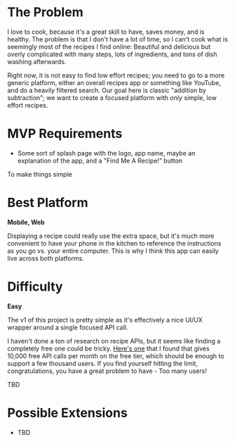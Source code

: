 # The Problem
I love to cook, because it's a great skill to have, saves money, and is healthy. The problem is that I don't have a lot of time, so I can't cook what is seemingly most of the recipes I find online: Beautiful and delicious but overly complicated with many steps, lots of ingredients, and tons of dish washing afterwards.

Right now, it is not easy to find low effort recipes; you need to go to a more generic platform, either an overall recipes app or something like YouTube, and do a heavily filtered search. Our goal here is classic "addition by subtraction"; we want to create a focused platform with *only* simple, low effort recipes.

# MVP Requirements
- Some sort of splash page with the logo, app name, maybe an explanation of the app, and a "Find Me A Recipe!" button

To make things simple

# Best Platform
**Mobile, Web**

Displaying a recipe could really use the extra space, but it's much more convenient to have your phone in the kitchen to reference the instructions as you go vs. your entire computer. This is why I think this app can easily live across both platforms.

# Difficulty
**Easy**

The v1 of this project is pretty simple as it's effectively a nice UI/UX wrapper around a single focused API call.

I haven't done a ton of research on recipe APIs, but it seems like finding a completely free one could be tricky. [Here's one](https://developer.edamam.com/edamam-recipe-api) that I found that gives 10,000 free API calls per month on the free tier, which should be enough to support a few thousand users. If you find yourself hitting the limit, congratulations, you have a great problem to have - Too many users!

TBD

# Possible Extensions
- TBD
